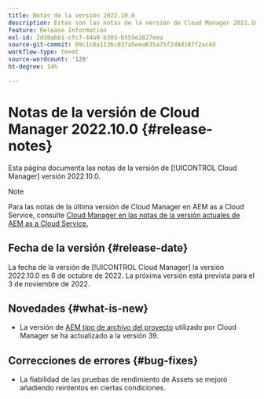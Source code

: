```yaml
---
title: Notas de la versión 2022.10.0
description: Estas son las notas de la versión de Cloud Manager 2022.10.0.
feature: Release Information
exl-id: 2d38abb1-cfc7-44a9-b303-b555e2827eea
source-git-commit: 69c1c8a1136c037a5eea635a75f2d4d187f2ac4d
workflow-type: tm+mt
source-wordcount: '120'
ht-degree: 14%

---
```



# Notas de la versión de Cloud Manager 2022.10.0 {#release-notes}

Esta página documenta las notas de la versión de [!UICONTROL Cloud Manager] versión 2022.10.0.

>[!NOTE]
>
>Para las notas de la última versión de Cloud Manager en AEM as a Cloud Service, consulte [Cloud Manager en las notas de la versión actuales de AEM as a Cloud Service.](https://experienceleague.adobe.com/docs/experience-manager-cloud-service/content/implementing/using-cloud-manager/release-notes-cloud-manager/release-notes-cm-current.html)

## Fecha de la versión {#release-date}

La fecha de la versión de [!UICONTROL Cloud Manager] la versión 2022.10.0 es 6 de octubre de 2022. La próxima versión está prevista para el 3 de noviembre de 2022.

## Novedades {#what-is-new}

* La versión de [AEM tipo de archivo del proyecto](https://experienceleague.adobe.com/docs/experience-manager-core-components/using/developing/archetype/overview.html?lang=es) utilizado por Cloud Manager se ha actualizado a la versión 39.

## Correcciones de errores {#bug-fixes}

* La fiabilidad de las pruebas de rendimiento de Assets se mejoró añadiendo reintentos en ciertas condiciones.
